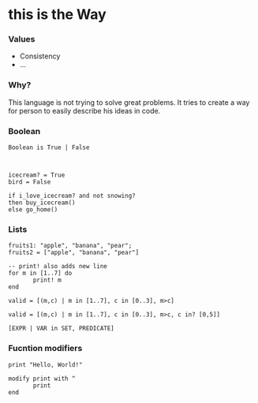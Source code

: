 # this is the Way

### Values
- Consistency
- ...

### Why?
This language is not trying to solve great problems.
It tries to create a way for person to easily describe
his ideas in code.


### Boolean
```
Boolean is True | False



icecream? = True
bird = False

if i_love_icecream? and not snowing? 
then buy_icecream()
else go_home()
```

### Lists
```
fruits1: "apple", "banana", "pear";
fruits2 = ["apple", "banana", "pear"]

-- print! also adds new line
for m in [1..7] do
       print! m
end

valid = [(m,c) | m in [1..7], c in [0..3], m>c]

valid = [(m,c) | m in [1..7], c in [0..3], m>c, c in? [0,5]]

[EXPR | VAR in SET, PREDICATE]
```


### Fucntion modifiers
```
print "Hello, World!"

modify print with ^
       print
end
```
